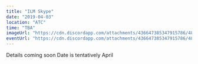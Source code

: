 ```yaml
---
title: "ILM Skype"
date: "2019-04-03"
location: "ATC"
time: "TBA"
imageUrl: "https://cdn.discordapp.com/attachments/436647385347915786/484122971317862445/placeholder.jpg"
eventUrl: "https://cdn.discordapp.com/attachments/436647385347915786/484122971317862445/placeholder.jpg"
---
```

Details coming soon
Date is tentatively April